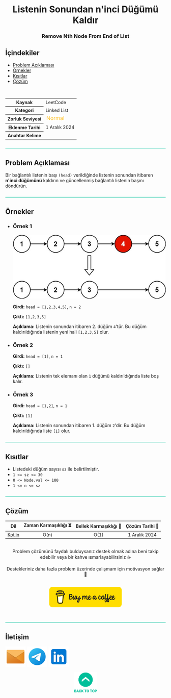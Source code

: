 <h1 align="center">
Listenin Sonundan n'inci Düğümü Kaldır<a name="article-top"></a>
</h1>

<h3 align="center">Remove Nth Node From End of List</h3>

## İçindekiler

- [Problem Açıklaması](#problem-açıklaması)
- [Örnekler](#örnekler)
- [Kısıtlar](#kısıtlar)
- [Çözüm](#çözüm)

<br>

<table>
  <tr>
    <th style="font-weight: bold;">Kaynak</th>
    <td>LeetCode</td>
  </tr>
  <tr>
    <th style="font-weight: bold;">Kategori</th>
    <td>Linked List</td>
  </tr>
  <tr>
    <th style="font-weight: bold;">Zorluk Seviyesi</th>
    <td><img src="../0 İçerik Resources/Zorluk Seviyeleri/Normal.png" alt="Normal" height="20"/></td>
  </tr>
  <tr>
    <th style="font-weight: bold;">Eklenme Tarihi</th>
    <td>1 Aralık 2024</td>
  </tr>
  <tr>
    <th style="font-weight: bold;">Anahtar Kelime</th>
    <td></td>
  </tr>
</table>


![-----------------------------------------------------](../../Readme%20Resources/Line.png)

## Problem Açıklaması 

Bir bağlantılı listenin başı `(head)` verildiğinde listenin sonundan itibaren **n'inci düğümünü**
kaldırın ve güncellenmiş bağlantılı listenin başını döndürün.


![-----------------------------------------------------](../../Readme%20Resources/Line.png)

## Örnekler

- ### Örnek 1

  <img src="./Resources/remove_ex1.jpg" alt="Bağlantılı Liste Görseli" height="200"/>

  **Girdi:** `head = [1,2,3,4,5]`, `n = 2`

  **Çıktı:** `[1,2,3,5]`

  **Açıklama:** 
  Listenin sonundan itibaren 2. düğüm `4`'tür. Bu düğüm kaldırıldığında listenin yeni hali `[1,2,3,5]` olur.


- ### Örnek 2

  **Girdi:** `head = [1]`, `n = 1`

  **Çıktı:** `[]`

  **Açıklama:** 
  Listenin tek elemanı olan `1` düğümü kaldırıldığında liste boş kalır.

- ### Örnek 3

  **Girdi:** `head = [1,2]`, `n = 1`

  **Çıktı:** `[1]`

  **Açıklama:** 
  Listenin sonundan itibaren 1. düğüm `2`'dir. Bu düğüm kaldırıldığında liste `[1]` olur.


![-----------------------------------------------------](../../Readme%20Resources/Line.png)

## Kısıtlar

- Listedeki düğüm sayısı `sz` ile belirtilmiştir.
- `1 <= sz <= 30`
- `0 <= Node.val <= 100`
- `1 <= n <= sz`


![-----------------------------------------------------](../../Readme%20Resources/Line.png)

## Çözüm

<table>
  <thead>
    <tr>
      <th>Dil</th>
      <th>Zaman Karmaşıklığı ⏳</th>
      <th>Bellek Karmaşıklığı 🧠</th>
      <th>Çözüm Tarihi 📅</th>
    </tr>
  </thead>
  <tbody>
    <tr>
      <td><a href="./Kotlin.kt">Kotlin</a></td>
      <td align="center">O(n)</td>
      <td align="center">O(1)</td>
      <td align="center">1 Aralık 2024</td>
    </tr>
  </tbody>
</table>

<br>

<div align="center">
Problem çözümünü faydalı bulduysanız destek olmak adına beni takip edebilir veya bir kahve ısmarlayabilirsiniz ☕

Destekleriniz daha fazla problem üzerinde çalışmam için motivasyon sağlar 🚀
</div>

<br>

<div align="center">
  <a href="https://buymeacoffee.com/mustafatoktas"><img src="../../Readme Resources/Communication/Buy Me a Coffee.png" alt="Buy Me a Coffee" height="64"/></a>
</div>

<br>


![-----------------------------------------------------](../../Readme%20Resources/Line.png)

## İletişim

<a href="mailto:info@mustafatoktas.com"             ><img src="../../Readme Resources/Communication/Mail.png"     alt="Mail"     width="64"/></a>
<a href="https://t.me/mustafatoktas00"              ><img src="../../Readme Resources/Communication/Telegram.png" alt="Telegram" width="64"/></a>
<a href="https://www.linkedin.com/in/mustafatoktas/"><img src="../../Readme Resources/Communication/LinkedIn.png" alt="LinkedIn" width="64"/></a>

<div align="center">
  <a href="#article-top"><img src="../../Readme Resources/Back to Top.png" alt="Back to Top" height="64"/></a>
</div>